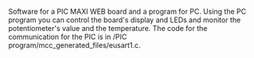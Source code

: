 Software for a PIC MAXI WEB board and a program for PC. Using the PC program you can control the board's display and LEDs and monitor the potentiometer's value and the temperature. 
The code for the communication for the PIC is in /PIC program/mcc_generated_files/eusart1.c.
